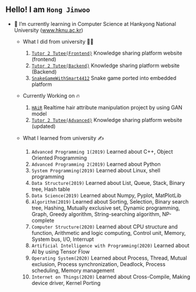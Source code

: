 ## Hello! I am `Hong Jinwoo`


- 🌱 I’m currently learning in Computer Science at Hankyong National University (www.hknu.ac.kr)
  - What I did from university  🧑‍💻
    1. [`Tutor 2 Tutee(Frontend)`](https://github.com/jinwoo1225/Tutor2Tutee) Knowledge sharing platform website (frontend)
    2. [`Tutor 2 Tutee(Backend)`](https://github.com/WooSeob/pbl3-server-side) Knowledge sharing platform website (Backend)
    3. [`SnakeGameWithSmart4412`](https://github.com/jinwoo1225/SnakeGameWithSmart4412) Snake game ported into embedded platform
        
  

  - Currently Working on 🔥
    1. [`HAiR`](https://github.com/2021-HKNU-CD/HAiR) Realtime hair attribute manipulation project by using GAN model
    2. [`Tutor 2 Tutee(Advanced)`](https://github.com/jinwoo1225/Tutor2Tutee-Advanced) Knowledge sharing platform website (updated)
    
  - What I learned from university ✍️
    1. `Advanced Programming 1(2019)` Learned about C++, Object Oriented Programming
    2. `Advanced Programming 2(2019)` Learned about Python
    3. `System Programming(2019)` Learned about Linux, shell programming
    4. `Data Structure(2019)` Learned about List, Queue, Stack, Binary tree, Hash table
    5. `Data Science(2019)` Learned about Numpy, Pyplot, MatPlotLib
    6. `Algorithm(2019)` Learned about Sorting, Selection, Binary search tree, Hashing, Mutually exclusive set, Dynamic programming, Graph, Greedy algorithm, String-searching algorithm, NP-complete
    7. `Computer Structure(2020)` Learned about CPU structure and function, Arithmetic and logic computing, Control unit, Memory, System bus, I/O, Interrupt
    8. `Artificial Intelligence with Programming(2020)` Learned about AI by using Tensor Flow
    9. `Operating System(2020)` Learned about Process, Thread, Mutual exclusion, Process synchronization, Deadlock, Process scheduling, Memory management
    10. `Internet on Things(2020)` Learned about Cross-Compile, Making device driver, Kernel Porting
  
  
  
  

  
<!--
**jinwoo1225/jinwoo1225** is a ✨ _special_ ✨ repository because its `README.md` (this file) appears on your GitHub profile.

Here are some ideas to get you started:

- 🔭 I’m currently working on ...

- 👯 I’m looking to collaborate on ...
- 🤔 I’m looking for help with ...
- 💬 Ask me about ...
- 📫 How to reach me: ...
- 😄 Pronouns: ...
- ⚡ Fun fact: ...
-->
